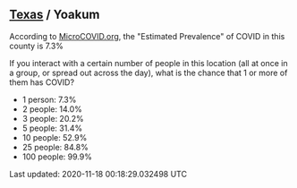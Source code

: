 
## [Texas](/united-states/texas) / Yoakum

According to [MicroCOVID.org](http://microcovid.org),
the "Estimated Prevalence" of COVID in this county is 7.3%

If you interact with a certain number of people in this location
(all at once in a group, or spread out across the day), what is the chance that
1 or more of them has COVID?

- 1 person: 7.3%
- 2 people: 14.0%
- 3 people: 20.2%
- 5 people: 31.4%
- 10 people: 52.9%
- 25 people: 84.8%
- 100 people: 99.9%

Last updated: 2020-11-18 00:18:29.032498 UTC
